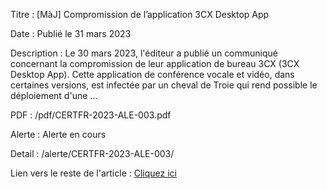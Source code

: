 
Titre : [MàJ] Compromission de l’application 3CX Desktop App

Date : Publié le 31 mars 2023

Description : Le 30 mars 2023, l'éditeur a publié un communiqué concernant la compromission de leur application de bureau 3CX (3CX Desktop App). Cette application de conférence vocale et vidéo, dans certaines versions, est infectée par un cheval de Troie qui rend possible le déploiement d'une …

PDF : /pdf/CERTFR-2023-ALE-003.pdf

Alerte : Alerte en cours

Detail : /alerte/CERTFR-2023-ALE-003/

Lien vers le reste de l'article : <a href='/alerte/CERTFR-2023-ALE-003/'>Cliquez ici</a>

